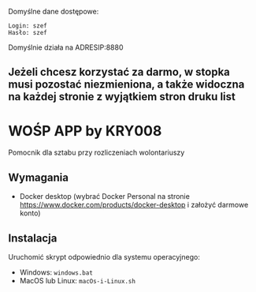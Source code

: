 Domyślne dane dostępowe:

```
Login: szef 
Hasło: szef 
```

Domyślnie działa na ADRESIP:8880

## Jeżeli chcesz korzystać za darmo, w stopka musi pozostać niezmieniona, a także widoczna na każdej stronie z wyjątkiem stron druku list

# WOŚP APP by KRY008
Pomocnik dla sztabu przy rozliczeniach wolontariuszy

## Wymagania
- Docker desktop (wybrać Docker Personal na stronie https://www.docker.com/products/docker-desktop i założyć darmowe konto)

## Instalacja
Uruchomić skrypt odpowiednio dla systemu operacyjnego:
- Windows: `windows.bat`
- MacOS lub Linux: `macOs-i-Linux.sh`